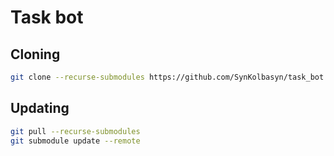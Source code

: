 # Task bot

## Cloning
```Bash
git clone --recurse-submodules https://github.com/SynKolbasyn/task_bot.git
```


## Updating
```Bash
git pull --recurse-submodules
git submodule update --remote
```
